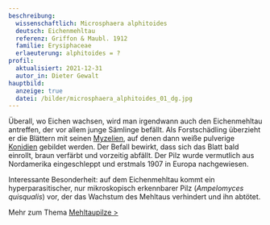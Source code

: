 ```yaml
---
beschreibung:
  wissenschaftlich: Microsphaera alphitoides
  deutsch: Eichenmehltau
  referenz: Griffon & Maubl. 1912
  familie: Erysiphaceae
  erlaeuterung: alphitoides = ?
profil:
  aktualisiert: 2021-12-31
  autor_in: Dieter Gewalt
hauptbild:
  anzeige: true
  datei: /bilder/microsphaera_alphitoides_01_dg.jpg
---
```

Überall, wo Eichen wachsen, wird man irgendwann auch den Eichenmehltau antreffen, der vor allem junge Sämlinge befällt. Als Forstschädling überzieht er die Blättern mit seinen [Myzelien](Myzel "Glossar"), auf denen dann weiße pulverige [Konidien](Konidien "Glossar") gebildet werden. Der Befall bewirkt, dass sich das Blatt bald einrollt, braun verfärbt und vorzeitig abfällt. Der Pilz wurde vermutlich aus Nordamerika eingeschleppt und erstmals 1907 in Europa nachgewiesen.

Interessante Besonderheit: auf dem Eichenmehltau kommt ein hyperparasitischer, nur mikroskopisch erkennbarer Pilz (*Ampelomyces quisqualis*) vor, der das Wachstum des Mehltaus verhindert und ihn abtötet.

Mehr zum Thema [Mehltaupilze >](/verwandt/mehltaupilze)